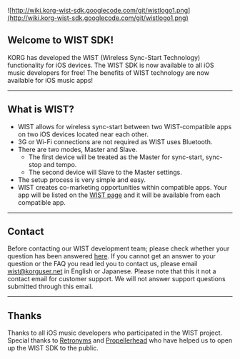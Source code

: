 ![http://wiki.korg-wist-sdk.googlecode.com/git/wistlogo1.png](http://wiki.korg-wist-sdk.googlecode.com/git/wistlogo1.png)

## Welcome to WIST SDK! ##

KORG has developed the WIST (Wireless Sync-Start Technology) functionality for iOS devices. The WIST SDK is now available to all iOS music developers for free! The benefits of WIST technology are now available for iOS music apps!



---

## What is WIST? ##

  * WIST allows for wireless sync-start between two WIST-compatible apps on two iOS devices located near each other.
  * 3G or Wi-Fi connections are not required as WIST uses Bluetooth.
  * There are two modes, Master and Slave.
    * The first device will be treated as the Master for sync-start, sync-stop and tempo.
    * The second device will Slave to the Master settings.
  * The setup process is very simple and easy.
  * WIST creates co-marketing opportunities within compatible apps. Your app will be listed on the [WIST page](http://www.korguser.net/wist/) and it will be available from each compatible app.


---

## Contact ##

Before contacting our WIST development team; please check whether your question has been answered [here](FAQ.md). If you cannot get an answer to your question or the FAQ you read led you to contact us, please email [wist@korguser.net](mailto:wist@korguser.net) in English or Japanese. Please note that this it not a contact email for customer support. We will not answer support questions submitted through this email.


---

## Thanks ##
Thanks to all iOS music developers who participated in the WIST project. Special thanks to [Retronyms](http://retronyms.com/) and [Propellerhead](http://rebirthapp.com/) who have helped us to open up the WIST SDK to the public.
